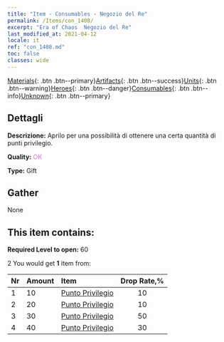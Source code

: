 ```yaml
---
title: "Item - Consumables - Negozio del Re"
permalink: /Items/con_1408/
excerpt: "Era of Chaos  Negozio del Re"
last_modified_at: 2021-04-12
locale: it
ref: "con_1408.md"
toc: false
classes: wide
---
```

 [Materials](/it/Items/){: .btn .btn--primary}[Artifacts](/it/Items/Artifacts/){: .btn .btn--success}[Units](/it/Items/Units/){: .btn .btn--warning}[Heroes](/it/Items/Heroes/){: .btn .btn--danger}[Consumables](/it/Items/Consumables/){: .btn .btn--info}[Unknown](/it/Items/Unknown/){: .btn .btn--primary}

## Dettagli
 **Descrizione:** Aprilo per una possibilità di ottenere una certa quantità di punti privilegio.

 **Quality:** <span style="color: #DA70D6">OK</span>

 **Type:** Gift

## Gather

  None

## This item contains:

 **Required Level to open:** 60

 2 You would get **1** item  from:

  | Nr | Amount |     Item    | Drop Rate,% |
  |:---|:-------|:------------|:---------:|
  | 1 | 10 | [Punto Privilegio](/it/Items/con_820/) | 10 | 
  | 2 | 20 | [Punto Privilegio](/it/Items/con_820/) | 10 | 
  | 3 | 30 | [Punto Privilegio](/it/Items/con_820/) | 50 | 
  | 4 | 40 | [Punto Privilegio](/it/Items/con_820/) | 30 | 

